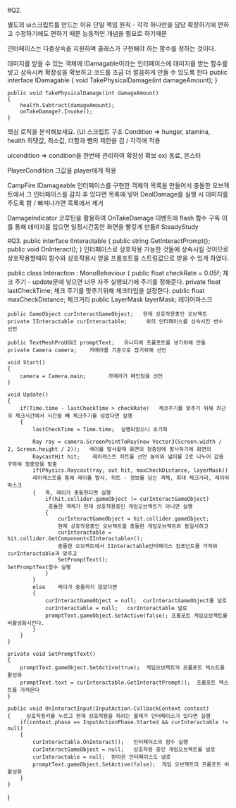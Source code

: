 #Q2.

별도의 ui스크립트를 만드는 이유
단일 책임 원칙 - 각각 하나만을 담당
확장하기에 편하고 수정하기에도 편하기 때문
능동적인 개념을 필요로 하기때문

인터페이스는 다중상속을 지원하며 클래스가 구현해야 하는 함수를 정하는 것이다.

데미지를 받을 수 있는 객체에 IDamagable이라는 인터페이스에 데미지를 받는 함수를 넣고 상속시켜
확장성을 확보하고 코드를 조금 더 깔끔하게 만들 수 있도록 한다
public interface IDamagable
{
    void TakePhysicalDamage(int damageAmount);
}


    public void TakePhysicalDamage(int damageAmount)
    {
        health.Subtract(damageAmount);
        onTakeDamage?.Invoke();
    }


핵심 로직을 분석해보세요. (UI 스크립트 구조
Condition => 
hunger, stamina, health 최댓값, 최소값, 더함과 뺌의 제한을 검 / 각각에 적용

uicondition =>
condition을 한번에 관리하여 확장성 확보
ex) 동료, 몬스터

PlayerCondition
그값을 player에게 적용


CampFire
IDamageable 인터페이스를 구현한 객체의 목록을 만들어서 충돌한 오브젝트에서 그 인터페이스를 감지 후 있다면 목록에 넣어 
DealDamage를 실행 시 데미지를 주도록 함 / 빠져나가면 목록에서 제거


DamageIndicator
코루틴을 활용하여 OnTakeDamage 이벤트에 flash 함수 구독
이를 통해 데미지를 입으면 일정시간동안 화면을 빨갛게 만듦# SteadyStudy
 

 #Q3.
 public interface IInteractable
{
    public string GetInteractPrompt(); 
    public void OnInteract();
}
인터페이스로 상호작용 가능한 것들에 상속시킬 것이므로 상호작용할때의 함수와 상호작용시 얻을 프롬포트를 스트링값으로 받을 수 있게 하였다.

public class Interaction : MonoBehaviour
{
    public float checkRate = 0.05f;  체크 주기 - update문에 넣으면 너무 자주 실행되기에 주기를 정해준다.
    private float lastCheckTime;   체크 주기를 맞추기위해 체크타임을 설정한다.
    public float maxCheckDistance;   체크거리
    public LayerMask layerMask;   레이어마스크

    public GameObject curInteractGameObject;   현재 상호작용중인 오브젝트
    private IInteractable curInteractable;      위의 인터페이스를 상속시킨 변수 선언

    public TextMeshProUGUI promptText;   유니티에 프롬포트를 넣기위해 만듦
    private Camera camera;    카메라를 기준으로 잡기위해 선언

    void Start()
    {
        camera = Camera.main;       카메라가 메인임을 선언
    }

    void Update()
    {
        if(Time.time - lastCheckTime > checkRate)   체크주기를 맞추기 위해 최근의 체크시간에서 시간을 빼 체크주기를 넘었다면 실행
        {
            lastCheckTime = Time.time;  실행되었으니 초기화

            Ray ray = camera.ScreenPointToRay(new Vector3(Screen.width / 2, Screen.height / 2));   레이를 발사할때 화면의 정중앙에 발사하기에 화면의
            RaycastHit hit;    레이케스트 히트를 선언 높이와 넓이를 2로 나누어 값을 구하여 정중앙을 맞춤
            if(Physics.Raycast(ray, out hit, maxCheckDistance, layerMask))  
            레이케스트를 통해 레이를 발사, 히트 - 정보를 담는 객체, 최대 체크거리, 레이어마스크
            {   즉, 레이가 충돌한다면 실행
                if(hit.collider.gameObject != curInteractGameObject)  
                 충돌한 객체가 현재 상호작용중인 게임오브젝트가 아니면 실행      
                {
                    curInteractGameObject = hit.collider.gameObject;        
                    현재 상호작용중인 오브젝트를 충돌한 게임오브젝트와 동일시하고
                    curInteractable = hit.collider.GetComponent<IInteractable>(); 
                    충돌한 오브젝트에서 IInteractable인터페이스 컴포넌트를 가져와 curInteractable과 맞추고
                    SetPromptText();                                                            SetPromptText함수 실행
                }
            }
            else    레이가 충돌하지 않았다면                                       
            {
                curInteractGameObject = null;  curInteractGameObject를 널로  
                curInteractable = null;   curInteractable 널로 
                promptText.gameObject.SetActive(false); 프롬포트 게임오브젝트를 비활성화시킨다.
            }
        }
    }

    private void SetPromptText()
    {
        promptText.gameObject.SetActive(true);  게임오브젝트의 프롬포트 텍스트를 활성화
        promptText.text = curInteractable.GetInteractPrompt();  프롬포트 텍스트를 가져온다
    }

    public void OnInteractInput(InputAction.CallbackContext context)
    {     상호작용키를 누르고 현재 상호작용을 하려는 물체가 인터페이스가 있다면 실행
        if(context.phase == InputActionPhase.Started && curInteractable != null)
        {
            curInteractable.OnInteract();   인터페이스의 함수 실행
            curInteractGameObject = null;   상호작용 중인 게임오브젝트를 널로
            curInteractable = null;  받아온 인터페이스도 널로
            promptText.gameObject.SetActive(false);  게임 오브젝트의 프롬포트 비활성화
        }
    }
}

